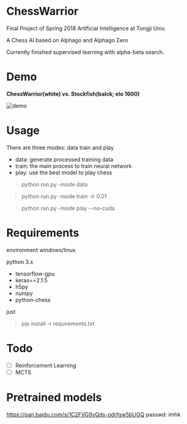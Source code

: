 # ChessWarrior
Final Project of Spring 2018 Artificial Intelligence at Tongji Univ.

A Chess AI based on Alphago and Alphago Zero

Currently finished supervised learning with alpha-beta search.

# Demo

**ChessWarrior(white) vs. Stockfish(balck; elo 1600)**

![demo](https://github.com/ChessWarrior/ChessWarrior/blob/master/img/demo.gif)

# Usage
There are three modes: data train and play
- data: generate processed training data
- train: the main process to train neural network
- play: use the best model to play chess

> python run.py -mode data

> python run.py -mode train -lr 0.01

> python run.py -mode play --no-cuda

# Requirements
environment windows/linux

python 3.x
- tensorflow-gpu
- keras==2.1.5
- h5py
- numpy
- python-chess

just 
> pip install -r requirements.txt

# Todo
- [ ] Reinforcement Learning
- [ ] MCTS

# Pretrained models
https://pan.baidu.com/s/1C2FVG9vQds-odrfgw5bUGQ 
passwd: imhk
